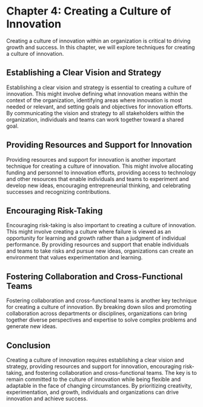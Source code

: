Chapter 4: Creating a Culture of Innovation
===========================================

Creating a culture of innovation within an organization is critical to driving growth and success. In this chapter, we will explore techniques for creating a culture of innovation.

Establishing a Clear Vision and Strategy
----------------------------------------

Establishing a clear vision and strategy is essential to creating a culture of innovation. This might involve defining what innovation means within the context of the organization, identifying areas where innovation is most needed or relevant, and setting goals and objectives for innovation efforts. By communicating the vision and strategy to all stakeholders within the organization, individuals and teams can work together toward a shared goal.

Providing Resources and Support for Innovation
----------------------------------------------

Providing resources and support for innovation is another important technique for creating a culture of innovation. This might involve allocating funding and personnel to innovation efforts, providing access to technology and other resources that enable individuals and teams to experiment and develop new ideas, encouraging entrepreneurial thinking, and celebrating successes and recognizing contributions.

Encouraging Risk-Taking
-----------------------

Encouraging risk-taking is also important to creating a culture of innovation. This might involve creating a culture where failure is viewed as an opportunity for learning and growth rather than a judgment of individual performance. By providing resources and support that enable individuals and teams to take risks and pursue new ideas, organizations can create an environment that values experimentation and learning.

Fostering Collaboration and Cross-Functional Teams
--------------------------------------------------

Fostering collaboration and cross-functional teams is another key technique for creating a culture of innovation. By breaking down silos and promoting collaboration across departments or disciplines, organizations can bring together diverse perspectives and expertise to solve complex problems and generate new ideas.

Conclusion
----------

Creating a culture of innovation requires establishing a clear vision and strategy, providing resources and support for innovation, encouraging risk-taking, and fostering collaboration and cross-functional teams. The key is to remain committed to the culture of innovation while being flexible and adaptable in the face of changing circumstances. By prioritizing creativity, experimentation, and growth, individuals and organizations can drive innovation and achieve success.


